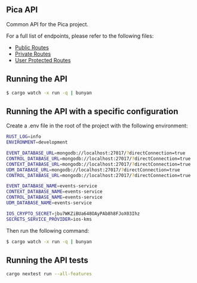 ## Pica API

Common API for the Pica project.

For a full list of endpoints, please refer to the following files:

- [Public Routes](./src/router/public.rs)
- [Private Routes](./src/router/secured_jwt.rs)
- [User Protected Routes](./src/router/secured_key.rs)

## Running the API

```bash
$ cargo watch -x run -q | bunyan
```

## Running the API with a specific configuration

Create a .env file in the root of the project with the following environment:

```bash
RUST_LOG=info
ENVIRONMENT=development

EVENT_DATABASE_URL=mongodb://localhost:27017/?directConnection=true
CONTROL_DATABASE_URL=mongodb://localhost:27017/?directConnection=true
CONTEXT_DATABASE_URL=mongodb://localhost:27017/?directConnection=true
UDM_DATABASE_URL=mongodb://localhost:27017/?directConnection=true
CONTROL_DATABASE_URL=mongodb://localhost:27017/?directConnection=true

EVENT_DATABASE_NAME=events-service
CONTEXT_DATABASE_NAME=events-service
CONTROL_DATABASE_NAME=events-service
UDM_DATABASE_NAME=events-service

IOS_CRYPTO_SECRET=jbu7WKZiBUa648OAyPAb8h8FJoX03Ihz
SECRETS_SERVICE_PROVIDER=ios-kms
```

Then run the following command:

```bash
$ cargo watch -x run -q | bunyan
```

## Running the API tests

```bash
cargo nextest run --all-features
```
